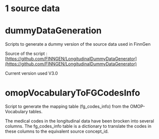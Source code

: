 

# 1 source data

# dummyDataGeneration

Scripts to generate a dummy version of the source data used in FinnGen 

Source of the script : [https://github.com/FINNGEN/LongitudinalDummyDataGenerator](https://github.com/FINNGEN/LongitudinalDummyDataGenerator)

Current version used V3.0


# omopVocabularyToFGCodesInfo

Script to generate the mapping table (fg_codes_info) from the OMOP-Vocabulary tables. 

The medical codes in the longitudinal data have been brocken into several columns. 
The fg_codes_info table is a dictionary to translate the codes in these columns to the equivalent source concept_id. 